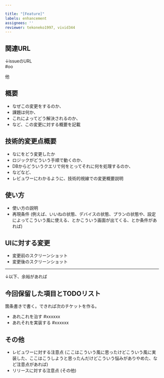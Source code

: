 ```yaml
---

title: "[Feature]"
labels: enhancement
assignees: ''
reviewer: tekoneko1997, vivid344
---
```


## 関連URL

↓issueのURL  
#oo

他  

## 概要

- なぜこの変更をするのか、
- 課題は何か、
- これによってどう解決されるのか、
- など、この変更に対する概要を記載

## 技術的変更点概要

- なにをどう変更したか
- ロジックがどういう手順で動くのか、
- DBからどういうクエリで何をとってそれに何を処理するのか、
- などなど、
- レビュワーにわかるように、技術的視線での変更概要説明


## 使い方

- 使い方の説明
- 再現条件 (例えば、いいねの状態、デバイスの状態、プランの状態や、設定によってこういう風に使える、とかこういう画面が出てくる、とか条件があれば)


## UIに対する変更

- 変更前のスクリーンショット
- 変更後のスクリーンショット

---
↓以下、余裕があれば

## 今回保留した項目とTODOリスト

箇条書きで書く。できれば次のチケットを作る。

- あれこれを治す #xxxxxx
- あれそれを実装する #xxxxxx

## その他

- レビュワーに対する注意点 (ここはこういう風に思ったけどこういう風に実装した、ここはこうしようと思ったんだけどこういう悩みがありやめた、など注意点があれば)
- リリースに対する注意点 (その他)